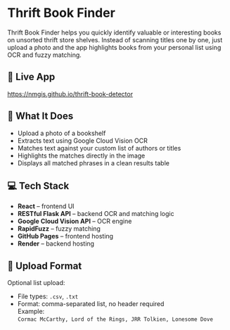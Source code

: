 # Thrift Book Finder

Thrift Book Finder helps you quickly identify valuable or interesting books on unsorted thrift store shelves. Instead of scanning titles one by one, just upload a photo and the app highlights books from your personal list using OCR and fuzzy matching.

## 🔗 Live App
https://nmgis.github.io/thrift-book-detector

## 🚀 What It Does

- Upload a photo of a bookshelf
- Extracts text using Google Cloud Vision OCR
- Matches text against your custom list of authors or titles
- Highlights the matches directly in the image
- Displays all matched phrases in a clean results table

## 💻 Tech Stack

- **React** – frontend UI
- **RESTful Flask API** – backend OCR and matching logic
- **Google Cloud Vision API** – OCR engine
- **RapidFuzz** – fuzzy matching
- **GitHub Pages** – frontend hosting
- **Render** – backend hosting

## 📂 Upload Format

Optional list upload:  
- File types: `.csv`, `.txt`  
- Format: comma-separated list, no header required  
  Example:  
  `Cormac McCarthy, Lord of the Rings, JRR Tolkien, Lonesome Dove`